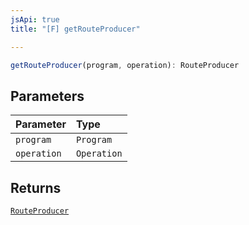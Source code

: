 ```yaml
---
jsApi: true
title: "[F] getRouteProducer"

---
```

```ts
getRouteProducer(program, operation): RouteProducer
```

## Parameters

| Parameter | Type |
| :------ | :------ |
| `program` | `Program` |
| `operation` | `Operation` |

## Returns

[`RouteProducer`](../type-aliases/RouteProducer.md)
